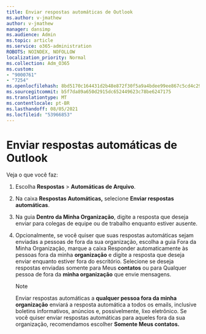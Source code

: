 ```yaml
---
title: Enviar respostas automáticas de Outlook
ms.author: v-jmathew
author: v-jmathew
manager: dansimp
ms.audience: Admin
ms.topic: article
ms.service: o365-administration
ROBOTS: NOINDEX, NOFOLLOW
localization_priority: Normal
ms.collection: Adm_O365
ms.custom:
- "9000761"
- "7254"
ms.openlocfilehash: 8bd5170c164431d2b48e872f30f5a9a4bdee99ee867c5cd4c290f4abf1bc35ca
ms.sourcegitcommit: b5f7da89a650d2915dc652449623c78be6247175
ms.translationtype: MT
ms.contentlocale: pt-BR
ms.lasthandoff: 08/05/2021
ms.locfileid: "53966853"
---
```

# <a name="send-automatic-replies-from-outlook"></a>Enviar respostas automáticas de Outlook

Veja o que você faz:

1. Escolha **Respostas**  >  **Automáticas de Arquivo**.
2. Na caixa **Respostas Automáticas,** selecione **Enviar respostas automáticas**.
3. Na guia **Dentro da Minha Organização**, digite a resposta que deseja enviar para colegas de equipe ou de trabalho enquanto estiver ausente.
4. Opcionalmente, se você quiser que suas respostas automáticas sejam enviadas a  pessoas de fora da sua organização, escolha a guia Fora da Minha Organização, marque a caixa Responder automaticamente às pessoas fora da minha **organização** e digite a resposta que deseja enviar enquanto estiver fora do escritório. Selecione se deseja respostas enviadas somente para Meus **contatos** ou para Qualquer pessoa de fora da **minha organização** que envie mensagens.

    > [!NOTE]
    > Enviar respostas automáticas a **qualquer pessoa fora da minha organização** enviará a resposta automática a todos os emails, inclusive boletins informativos, anúncios e, possivelmente, lixo eletrônico. Se você quiser enviar respostas automáticas para aqueles fora da sua organização, recomendamos escolher **Somente Meus contatos.**
